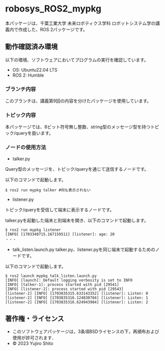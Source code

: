 # robosys_ROS2_mypkg
本パッケージは、千葉工業大学 未来ロボティクス学科 ロボットシステム学の講義内で作成した、ROS 2パッケージです。

## 動作確認済み環境
以下の環境、ソフトウェアにおいてプログラムの実行を確認しています。
- OS: Ubuntu22.04 LTS
- ROS 2: Humble

### ブランチ内容
このブランチは、講義第9回の内容を分けたパッケージを使用しています。

### トピック内容
本パッケージでは、8ビット符号無し整数、string型のメッセージ型を持つトピック/queryを扱います。

### ノードの使用方法
- talker.py

Query型のメッセージを、トピック/queryを通じて送信するノードです。

以下のコマンドで起動します。
```
$ ros2 run mypkg talker #何も表示されない
```

- listener.py

トピック/queryを受信して端末に表示するノードです。

talker.pyを起動した端末と別端末を開き、以下のコマンドで起動します。
```
$ ros2 run mypkg listener
[INFO] [1703340715.167159511] [listener]: age: 20
・・・
```

- talk_listen.launch.py
talker.py、listener.pyを同じ端末で起動するためのノードです。

以下のコマンドで起動します。 
```
$ ros2 launch mypkg talk_listen.launch.py
[INFO] [launch]: Default logging verbosity is set to INFO
[INFO] [talker-1]: process started with pid [29541]
[INFO] [listener-2]: process started with pid [29543]
[listener-2] [INFO] [1703835315.633143352] [listener]: Listen: 0
[listener-2] [INFO] [1703835316.124830784] [listener]: Listen: 1
[listener-2] [INFO] [1703835316.624943984] [listener]: Listen: 2
```

## 著作権・ライセンス
- このソフトウェアパッケージは，3条項BSDライセンスの下，再頒布および使用が許可されます．
- © 2023 Yujiro Shito
